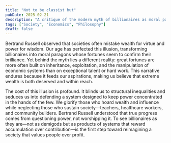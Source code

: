```yaml
---
title: "Not to be classist but"
pubDate: 2025-02-21
description: "A critique of the modern myth of billionaires as moral paragons, inspired by Bertrand Russell's observations."
tags: ["Society", "Economics", "Philosophy"]
draft: false
---
```


Bertrand Russell observed that societies often mistake wealth for virtue and power for wisdom. Our age has perfected this illusion, transforming billionaires into moral paragons whose fortunes seem to confirm their brilliance. Yet behind the myth lies a different reality: great fortunes are more often built on inheritance, exploitation, and the manipulation of economic systems than on exceptional talent or hard work. This narrative endures because it feeds our aspirations, making us believe that extreme wealth is both deserved and within reach.

The cost of this illusion is profound. It blinds us to structural inequalities and seduces us into defending a system designed to keep power concentrated in the hands of the few. We glorify those who hoard wealth and influence while neglecting those who sustain society—teachers, healthcare workers, and community builders. Bertrand Russell understood that true progress comes from questioning power, not worshipping it. To see billionaires as they are—not as demigods but as products of systems that reward accumulation over contribution—is the first step toward reimagining a society that values people over profit. 